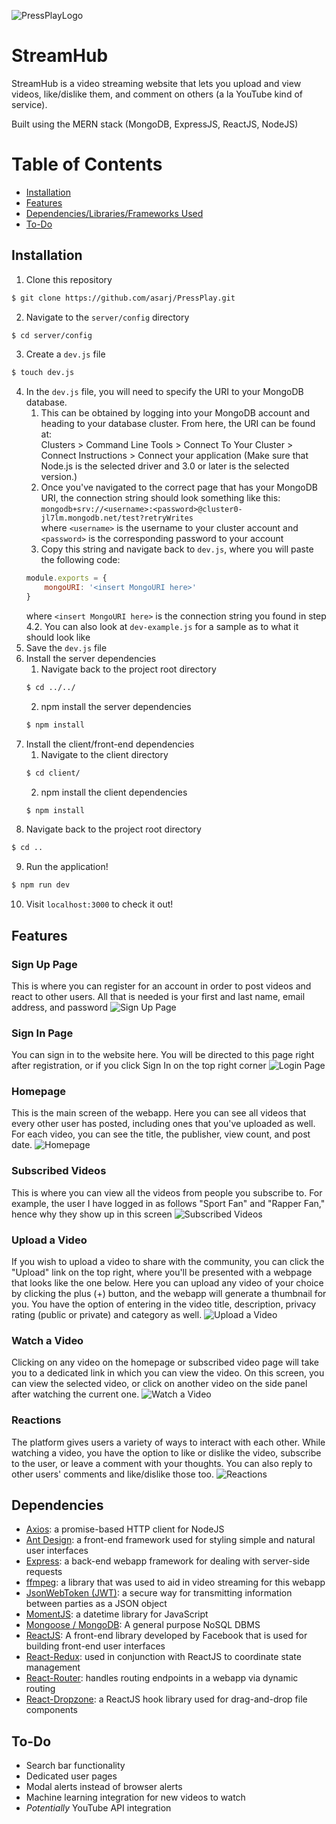 ![PressPlayLogo](./client/public/favicon.ico)
# StreamHub

StreamHub is a video streaming website that lets you upload and view videos, like/dislike them, and comment on others (a la YouTube kind of service).  

Built using the MERN stack (MongoDB, ExpressJS, ReactJS, NodeJS)

# Table of Contents
- [Installation](#Installation)
- [Features](#Features)
- [Dependencies/Libraries/Frameworks Used](#Dependencies)
- [To-Do](#To-Do)

## Installation
1. Clone this repository  
```bash
$ git clone https://github.com/asarj/PressPlay.git
```
2. Navigate to the `server/config` directory  
```bash 
$ cd server/config
```
3. Create a `dev.js` file  
```bash
$ touch dev.js
```
4. In the `dev.js` file, you will need to specify the URI to your MongoDB database.  
    1. This can be obtained by logging into your MongoDB account and heading to your database cluster. From here, the URI can be found at:  
    Clusters > Command Line Tools > Connect To Your Cluster > Connect Instructions > Connect your application (Make sure that Node.js is the selected driver and 3.0 or later is the selected version.)  
    2. Once you've navigated to the correct page that has your MongoDB URI, the connection string should look something like this:  
    `mongodb+srv://<username>:<password>@cluster0-jl7lm.mongodb.net/test?retryWrites`  
    where `<username>` is the username to your cluster account and `<password>` is the corresponding password to your account
    3. Copy this string and navigate back to `dev.js`, where you will paste the following code:  
    ```javascript
    module.exports = {
        mongoURI: '<insert MongoURI here>'
    }
    ```
    where `<insert MongoURI here>` is the connection string you found in step 4.2. You can also look at `dev-example.js` for a sample as to what it should look like
5. Save the `dev.js` file
6. Install the server dependencies  
    1. Navigate back to the project root directory
    ```bash
    $ cd ../../
    ```
    2. npm install the server dependencies
    ```bash
    $ npm install
    ```
7. Install the client/front-end dependencies
    1. Navigate to the client directory
    ```bash
    $ cd client/
    ```
    2. npm install the client dependencies
    ```bash
    $ npm install
    ```
8. Navigate back to the project root directory
```bash
$ cd ..
```
9. Run the application!
```bash
$ npm run dev
```
10. Visit `localhost:3000` to check it out!

## Features
### Sign Up Page
This is where you can register for an account in order to post videos and react to other users. All that is needed is your first and last name, email address, and password
![Sign Up Page](./readme-images/signup.png)

### Sign In Page
You can sign in to the website here. You will be directed to this page right after registration, or if you click Sign In on the top right corner
![Login Page](./readme-images/login.png)

### Homepage
This is the main screen of the webapp. Here you can see all videos that every other user has posted, including ones that you've uploaded as well. For each video, you can see the title, the publisher, view count, and post date. 
![Homepage](./readme-images/homepage.png)

### Subscribed Videos
This is where you can view all the videos from people you subscribe to. For example, the user I have logged in as follows "Sport Fan" and "Rapper Fan," hence why they show up in this screen
![Subscribed Videos](./readme-images/subscribed.png)

### Upload a Video
If you wish to upload a video to share with the community, you can click the "Upload" link on the top right, where you'll be presented with a webpage that looks like the one below. Here you can upload any video of your choice by clicking the plus (+) button, and the webapp will generate a thumbnail for you. You have the option of entering in the video title, description, privacy rating (public or private) and category as well.
![Upload a Video](./readme-images/upload.png)

### Watch a Video
Clicking on any video on the homepage or subscribed video page will take you to a dedicated link in which you can view the video. On this screen, you can view the selected video, or click on another video on the side panel after watching the current one.
![Watch a Video](./readme-images/videopage.png)

### Reactions
The platform gives users a variety of ways to interact with each other. While watching a video, you have the option to like or dislike the video, subscribe to the user, or leave a comment with your thoughts. You can also reply to other users' comments and like/dislike those too.
![Reactions](./readme-images/reactions.png)

## Dependencies
- [Axios](https://github.com/axios/axios): a promise-based HTTP client for NodeJS
- [Ant Design](https://ant.design): a front-end framework used for styling simple and natural user interfaces
- [Express](https://expressjs.com): a back-end webapp framework for dealing with server-side requests
- [ffmpeg](https://ffmpeg.org): a library that was used to aid in video streaming for this webapp
- [JsonWebToken (JWT)](https://jwt.io): a secure way for transmitting information between parties as a JSON object
- [MomentJS](https://momentjs.com): a datetime library for JavaScript
- [Mongoose / MongoDB](https://www.mongodb.com): A general purpose NoSQL DBMS
- [ReactJS](https://reactjs.org): A front-end library developed by Facebook that is used for building front-end user interfaces
- [React-Redux](https://react-redux.js.org): used in conjunction with ReactJS to coordinate state management
- [React-Router](https://www.npmjs.com/package/react-router): handles routing endpoints in a webapp via dynamic routing
- [React-Dropzone](https://react-dropzone.js.org): a ReactJS hook library used for drag-and-drop file components

## To-Do
- Search bar functionality
- Dedicated user pages
- Modal alerts instead of browser alerts
- Machine learning integration for new videos to watch
- *Potentially* YouTube API integration
